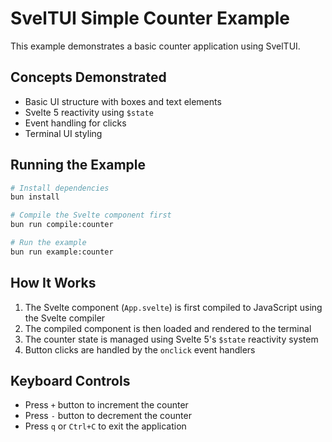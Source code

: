 # SvelTUI Simple Counter Example

This example demonstrates a basic counter application using SvelTUI.

## Concepts Demonstrated

- Basic UI structure with boxes and text elements
- Svelte 5 reactivity using `$state`
- Event handling for clicks
- Terminal UI styling

## Running the Example

```bash
# Install dependencies
bun install

# Compile the Svelte component first
bun run compile:counter

# Run the example
bun run example:counter
```

## How It Works

1. The Svelte component (`App.svelte`) is first compiled to JavaScript using the Svelte compiler
2. The compiled component is then loaded and rendered to the terminal
3. The counter state is managed using Svelte 5's `$state` reactivity system
4. Button clicks are handled by the `onclick` event handlers

## Keyboard Controls

- Press `+` button to increment the counter
- Press `-` button to decrement the counter
- Press `q` or `Ctrl+C` to exit the application